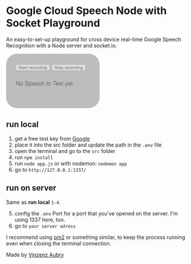 # Google Cloud Speech Node with Socket Playground
An easy-to-set-up playground for cross device real-time Google Speech Recognition with a Node server and socket.io.

![Yo this is a test](example.gif "example gif")

## run local
1. get a free test key from [Google](https://cloud.google.com/speech/docs/quickstart ) 
2. place it into the src folder and update the path in the `.env` file
3. open the terminal and go to the `src` folder
4. run `npm install`
5. run `node app.js` or with nodemon: `nodemon app`
6. go to `http://127.0.0.1:1337/`

## run on server
Same as **run local** `1-4`.

5. config the `.env` Port for a port that you've opened on the server. I'm using 1337 here, too.
6. go to `your server adress` 

I recommend using [pm2](http://pm2.keymetrics.io/) or something similar, to keep the process running even when closing the terminal connection. 

Made by [Vinzenz Aubry](https://twitter.com/vinberto) 
